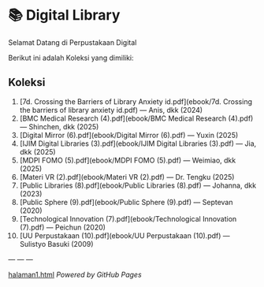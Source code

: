# 📚 Digital Library

Selamat Datang di Perpustakaan Digital

Berikut ini adalah Koleksi yang dimiliki:
## Koleksi

1. [7d. Crossing the Barriers of Library Anxiety id.pdf](ebook/7d. Crossing the barriers of library anxiety id.pdf) — Anis, dkk (2024)
2. [BMC Medical Research (4).pdf](ebook/BMC Medical Research (4).pdf) — Shinchen, dkk (2025)
3. [Digital Mirror (6).pdf](ebook/Digital Mirror (6).pdf) — Yuxin (2025)
4. [IJIM Digital Libraries (3).pdf](ebook/IJIM Digital Libraries (3).pdf) — Jia, dkk (2025)
5. [MDPI FOMO (5).pdf](ebook/MDPI FOMO (5).pdf) — Weimiao, dkk (2025)
6. [Materi VR (2).pdf](ebook/Materi VR (2).pdf) — Dr. Tengku (2025)
7. [Public Libraries (8).pdf](ebook/Public Libraries (8).pdf) — Johanna, dkk (2023)
8. [Public Sphere (9).pdf](ebook/Public Sphere (9).pdf) — Septevan (2020)
9. [Technological Innovation (7).pdf](ebook/Technological Innovation (7).pdf) — Peichun (2020)
10. [UU Perpustakaan (10).pdf](ebook/UU Perpustakaan (10).pdf) — Sulistyo Basuki (2009)

— — —

[halaman1.html](webti/halaman1.html)
*Powered by GitHub Pages*
